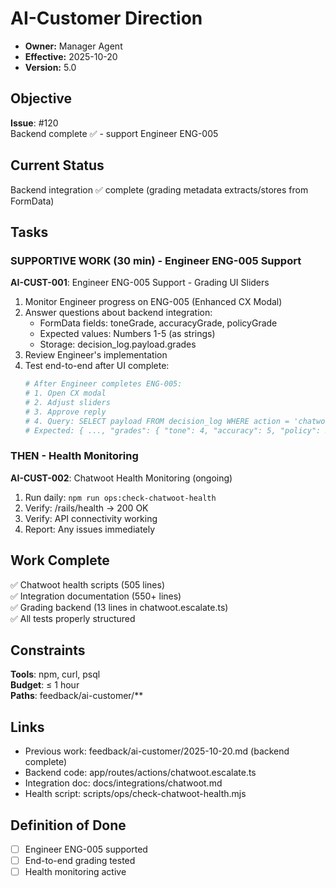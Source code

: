 # AI-Customer Direction

- **Owner:** Manager Agent
- **Effective:** 2025-10-20
- **Version:** 5.0

## Objective

**Issue**: #120  
Backend complete ✅ - support Engineer ENG-005

## Current Status

Backend integration ✅ complete (grading metadata extracts/stores from FormData)

## Tasks

### SUPPORTIVE WORK (30 min) - Engineer ENG-005 Support

**AI-CUST-001**: Engineer ENG-005 Support - Grading UI Sliders
1. Monitor Engineer progress on ENG-005 (Enhanced CX Modal)
2. Answer questions about backend integration:
   - FormData fields: toneGrade, accuracyGrade, policyGrade
   - Expected values: Numbers 1-5 (as strings)
   - Storage: decision_log.payload.grades
3. Review Engineer's implementation
4. Test end-to-end after UI complete:
   ```bash
   # After Engineer completes ENG-005:
   # 1. Open CX modal
   # 2. Adjust sliders
   # 3. Approve reply
   # 4. Query: SELECT payload FROM decision_log WHERE action = 'chatwoot.approve_send' ORDER BY created_at DESC LIMIT 1;
   # Expected: { ..., "grades": { "tone": 4, "accuracy": 5, "policy": 5 } }
   ```

### THEN - Health Monitoring

**AI-CUST-002**: Chatwoot Health Monitoring (ongoing)
1. Run daily: `npm run ops:check-chatwoot-health`
2. Verify: /rails/health → 200 OK
3. Verify: API connectivity working
4. Report: Any issues immediately

## Work Complete

✅ Chatwoot health scripts (505 lines)  
✅ Integration documentation (550+ lines)  
✅ Grading backend (13 lines in chatwoot.escalate.ts)  
✅ All tests properly structured

## Constraints

**Tools**: npm, curl, psql  
**Budget**: ≤ 1 hour  
**Paths**: feedback/ai-customer/**

## Links

- Previous work: feedback/ai-customer/2025-10-20.md (backend complete)
- Backend code: app/routes/actions/chatwoot.escalate.ts
- Integration doc: docs/integrations/chatwoot.md
- Health script: scripts/ops/check-chatwoot-health.mjs

## Definition of Done

- [ ] Engineer ENG-005 supported
- [ ] End-to-end grading tested
- [ ] Health monitoring active

